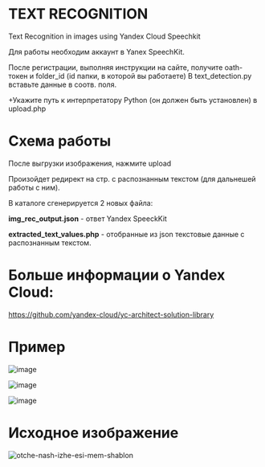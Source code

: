 # TEXT RECOGNITION
Text Recognition in images using Yandex Cloud Speechkit

Для работы необходим аккаунт в Yanex SpeechKit.

После регистрации, выполняя инструкции на сайте, получите oath-токен и folder_id (id папки, в которой вы работаете)
В text_detection.py вставьте данные в соотв. поля. 

+Укажите путь к интерпретатору Python (он должен быть установлен) в upload.php

# Схема работы

После выгрузки изображения, нажмите upload

Произойдет редирект на стр. с распознанным текстом (для дальнешей работы с ним).

В каталоге сгенерируется 2 новых файла:

**img_rec_output.json** - ответ Yandex SpeeckKit

**extracted_text_values.php** - отобранные из json текстовые данные с распознанным текстом.


# Больше информации о Yandex Cloud:
https://github.com/yandex-cloud/yc-architect-solution-library

# Пример

![image](https://github.com/HoboHub/text_recognition/assets/25107684/8e256b32-24f8-43fe-bbcf-c0222bd68a33)

![image](https://github.com/HoboHub/text_recognition/assets/25107684/4c7cf162-fb93-456b-ad49-ae01b1dc0d1d)

![image](https://github.com/HoboHub/text_recognition/assets/25107684/ae6f0daa-bf90-4c23-b097-2836603e3d4b)

# Исходное изображение

![otche-nash-izhe-esi-mem-shablon](https://github.com/HoboHub/text_recognition/assets/25107684/a8e3941f-63b3-4c4c-9d60-8d9b6a4deed9)


